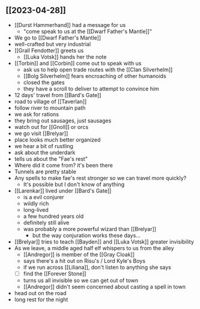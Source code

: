 ## [[2023-04-28]]
- [[Durst Hammerhand]] had a message for us
	- "come speak to us at the [[Dwarf Father's Mantle]]"
- We go to [[Dwarf Father's Mantle]]
- well-crafted but very industrial
- [[Grall Fendotter]] greets us
	- [[Luka Votsk]] hands her the note
- [[Torbin]] and [[Corbin]] come out to speak with us
	- ask us to help open trade routes with the [[Clan Silverhelm]]
	- [[Bolg Silverhelm]] fears encroaching of other humanoids
	- closed the gates
	- they have a scroll to deliver to attempt to convince him
- 12 days' travel from [[Bard's Gate]]
- road to village of [[Taverlan]]
- follow river to mountain path
- we ask for rations
- they bring out sausages, just sausages
- watch out for [[Gnoll]] or orcs
- we go visit [[Brelyar]]
- place looks much better organized
- we hear a bit of rustling
- ask about the underdark
- tells us about the "Fae's rest"
- Where did it come from? it's been there
- Tunnels are pretty stable
- Any spells to make fae's rest stronger so we can travel more quickly?
	- It's possible but I don't know of anything
- [[Larenkar]] lived under [[Bard's Gate]]
	- is a evil conjurer
	- wildly rich
	- long-lived
	- a few hundred years old
	- definitely still alive
	- was probably a more powerful wizard than [[Brelyar]]
		- but the way conjuration works these days...
- [[Brelyar]] tries to teach [[Bayden]] and [[Luka Votsk]] greater invisibility
- As we leave, a middle aged half elf whispers to us from the alley
	- [[Andregor]] is member of the [[Gray Cloak]]
	- says there's a hit out on Risu's / Lord Kyle's Boys
	- if we run across [[Liliana]], don't listen to anything she says
	- [ ] find the [[Forever Stone]]
	- turns us all invisible so we can get out of town
	- [[Andregor]] didn't seem concerned about casting a spell in town
- head out on the road
- long rest for the night